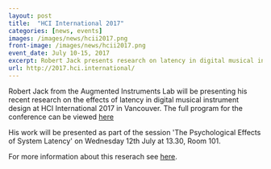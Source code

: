 ```yaml
---
layout: post
title:  "HCI International 2017"
categories: [news, events]
images: /images/news/hcii2017.png
front-image: /images/news/hcii2017.png
event_date: July 10-15, 2017
excerpt: Robert Jack presents research on latency in digital musical instruments at HCI International 2017 in Vancouver
url: http://2017.hci.international/
---
```


Robert Jack from the Augmented Instruments Lab will be presenting his recent research on the effects of latency in digital musical instrument design at HCI International 2017 in Vancouver. The full program for the conference can be viewed [here](http://2017.hci.international/)

His work will be presented as part of the session 'The Psychological Effects of System Latency' on Wednesday 12th July at 13.30, Room 101.

For more information about this reserach see [here](http://instrumentslab.org/research/touch.html).